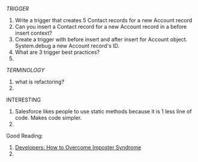 *TRIGGER* 
1. Write a trigger that creates 5 Contact records for a new Account record
1. Can you insert a Contact record for a new Account record in a before insert context?
1. Create a trigger with before insert and after insert for Account object. System.debug a new Account record's ID.
1. What are 3 trigger best practices?
1. 


*TERMINOLOGY* 
1. what is refactoring?
1. 

INTERESTING
1. Salesforce likes people to use static methods because it is 1 less line of code. Makes code simpler.
1. 


Good Reading:
1. [Developers: How to Overcome Imposter Syndrome](https://medium.com/learn-love-code/developers-how-to-overcome-imposter-syndrome-48edee803cf4)
1. 
